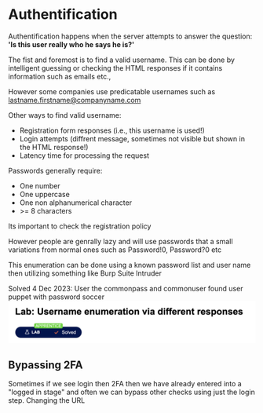 # Authentification
Authentification happens when the server attempts to answer the question: <br>
<b>'Is this user really who he says he is?'  </b>


The fist and foremost is to find a valid username. This can be done by intelligent guessing or checking the HTML responses if it contains information such as emails etc.,

However some companies use predicatable usernames such as lastname.firstname@companyname.com 

Other ways to find valid username:
- Registration form responses (i.e., this username is used!)
- Login attempts (diffrent message, sometimes not visible but shown in the HTML response!)
- Latency time for processing the request

Passwords generally require: 
- One number
- One uppercase
- One non alphanumerical character 
- \>= 8 characters

Its important to check the registration policy


However people are genrally lazy and will use passwords that a small variations from normal ones such as
Password!0, Password?0 etc

This enumeration can be done using a known password list and user name then utilizing something like Burp Suite Intruder

Solved 4 Dec 2023: User the commonpass and commonuser found user puppet with password soccer 
![labusername](./labusername.png)

## Bypassing 2FA
Sometimes if we see login then 2FA then we have already entered into a "logged in stage" and often we can bypass other checks using just the login step. Changing the URL
